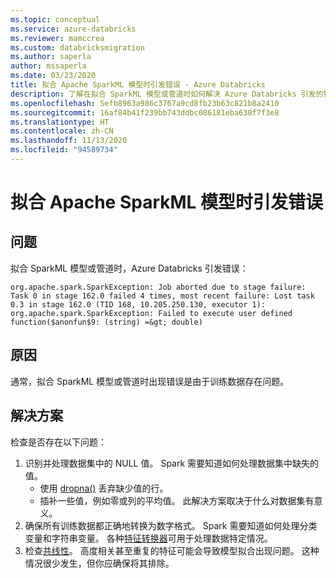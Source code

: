```yaml
---
ms.topic: conceptual
ms.service: azure-databricks
ms.reviewer: mamccrea
ms.custom: databricksmigration
ms.author: saperla
author: mssaperla
ms.date: 03/23/2020
title: 拟合 Apache SparkML 模型时引发错误 - Azure Databricks
description: 了解在拟合 SparkML 模型或管道时如何解决 Azure Databricks 引发的错误。
ms.openlocfilehash: 5efb8963a986c3767a9cd8fb23b63c821b8a2410
ms.sourcegitcommit: 16af84b41f239bb743ddbc086181eba630f7f3e8
ms.translationtype: HT
ms.contentlocale: zh-CN
ms.lasthandoff: 11/13/2020
ms.locfileid: "94589734"
---
```

# <a name="fitting-an-apache-sparkml-model-throws-error"></a>拟合 Apache SparkML 模型时引发错误

## <a name="problem"></a>问题

拟合 SparkML 模型或管道时，Azure Databricks 引发错误：

```console
org.apache.spark.SparkException: Job aborted due to stage failure: Task 0 in stage 162.0 failed 4 times, most recent failure: Lost task 0.3 in stage 162.0 (TID 168, 10.205.250.130, executor 1): org.apache.spark.SparkException: Failed to execute user defined function($anonfun$9: (string) =&gt; double)
```

## <a name="cause"></a>原因

通常，拟合 SparkML 模型或管道时出现错误是由于训练数据存在问题。

## <a name="solution"></a>解决方案

检查是否存在以下问题：

1. 识别并处理数据集中的 NULL 值。 Spark 需要知道如何处理数据集中缺失的值。
   * 使用 [dropna()](https://spark.apache.org/docs/latest/api/python/pyspark.sql.html#pyspark.sql.DataFrame.dropna) 丢弃缺少值的行。
   * 插补一些值，例如零或列的平均值。 此解决方案取决于什么对数据集有意义。
2. 确保所有训练数据都正确地转换为数字格式。 Spark 需要知道如何处理分类变量和字符串变量。 各种[特征转换器](https://spark.apache.org/docs/latest/ml-features.html)可用于处理数据特定情况。
3. 检查[共线性](https://en.wikipedia.org/wiki/Multicollinearity)。 高度相关甚至重复的特征可能会导致模型拟合出现问题。 这种情况很少发生，但你应确保将其排除。